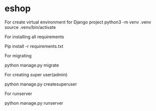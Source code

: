 # eshop

For create virtual environment for Django project
python3 -m venv .venv
source .venv/bin/activate

For installing all requirements

Pip install -r requirements.txt

For migrating 

python manage.py migrate


For creating super user(admin)

python manage.py createsuperuser


For runserver

python manage.py runserver